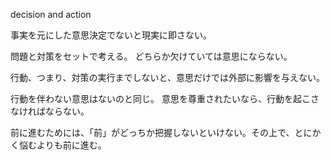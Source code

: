 decision and action

事実を元にした意思決定でないと現実に即さない。

問題と対策をセットで考える。
どちらか欠けていては意思にならない。

行動、つまり、対策の実行までしないと、意思だけでは外部に影響を与えない。

行動を伴わない意思はないのと同じ。
意思を尊重されたいなら、行動を起こさなければならない。

前に進むためには、「前」がどっちか把握しないといけない。その上で、とにかく悩むよりも前に進む。
